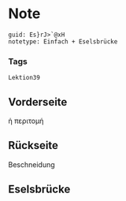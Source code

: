 # Note
```
guid: Es}rJ>`@xH
notetype: Einfach + Eselsbrücke
```

### Tags
```
Lektion39
```

## Vorderseite
ἡ περιτομή

## Rückseite
Beschneidung

## Eselsbrücke

